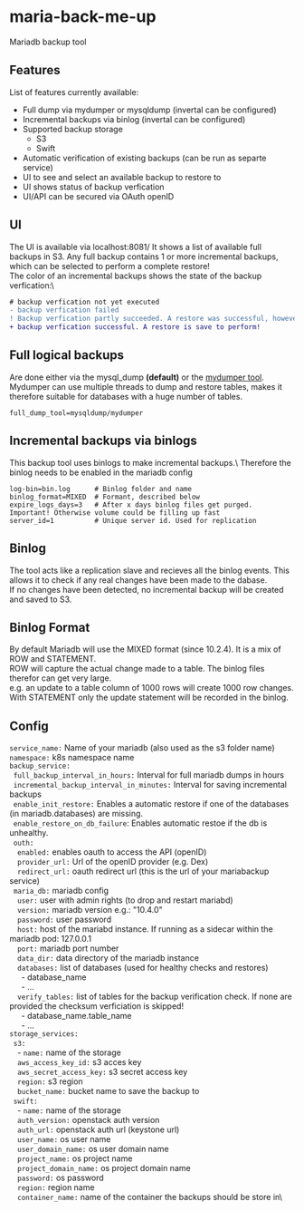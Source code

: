 # maria-back-me-up
Mariadb backup tool

## Features
List of features currently available:
- Full dump via mydumper or mysqldump (invertal can be configured)
- Incremental backups via binlog (invertal can be configured)
- Supported backup storage
    - S3
    - Swift
- Automatic verification of existing backups (can be run as separte service)
- UI to see and select an available backup to restore to
- UI shows status of backup verfication
- UI/API can be secured via OAuth openID


## UI
The UI is available via localhost:8081/
It shows a list of available full backups in S3. Any full backup contains 1 or more incremental backups, which can be selected to perform a complete restore!\
The color of an incremental backups shows the state of the backup verfication:\
```diff
# backup verfication not yet executed
- backup verfication failed
! Backup verfication partly succeeded. A restore was successful, however the table checksum failed
+ backup verfication successful. A restore is save to perform!
```

## Full logical backups
Are done either via the mysql_dump **(default)** or the [mydumper tool](https://github.com/maxbube/mydumper).
Mydumper can use multiple threads to dump and restore tables, makes it therefore suitable for databases with a huge number of tables.
```
full_dump_tool=mysqldump/mydumper
```

## Incremental backups via binlogs
This backup tool uses binlogs to make incremental backups.\ 
Therefore the binlog needs to be enabled in the mariadb config
```
log-bin=bin.log      # Binlog folder and name
binlog_format=MIXED  # Formant, described below
expire_logs_days=3   # After x days binlog files get purged. Important! Otherwise volume could be filling up fast
server_id=1          # Unique server id. Used for replication
```

## Binlog
The tool acts like a replication slave and recieves all the binlog events. This allows it to check if any real changes have been made to the dabase.\
If no changes have been detected, no incremental backup will be created and saved to S3.


## Binlog Format
By default Mariadb will use the MIXED format (since 10.2.4). It is a mix of ROW and STATEMENT.\
ROW will capture the actual change made to a table. The binlog files therefor can get very large.\
e.g. an update to a table column of 1000 rows will create 1000 row changes. 
With STATEMENT only the update statement will be recorded in the binlog.


## Config
`service_name:` Name of your mariadb (also used as the s3 folder name)\
`namespace:` k8s namespace name\
`backup_service:`\
 &ensp;`full_backup_interval_in_hours:` Interval for full mariadb dumps in hours\
 &ensp;`incremental_backup_interval_in_minutes:` Interval for saving incremental backups\
 &ensp;`enable_init_restore:` Enables a automatic restore if one of the databases (in mariadb.databases) are missing.\
 &ensp;`enable_restore_on_db_failure`: Enables automatic restoe if the db is unhealthy.\
 &ensp;`outh:`\
    &emsp;`enabled:` enables oauth to access the API (openID)\
    &emsp;`provider_url:` Url of the openID provider (e.g. Dex)\
    &emsp;`redirect_url:` oauth redirect url (this is the url of your mariabackup service)\
 &ensp;`maria_db:` mariadb config\
    &emsp;`user:` user with admin rights (to drop and restart mariabd)\
    &emsp;`version:` mariadb version e.g.: "10.4.0"\
    &emsp;`password:` user password\
    &emsp;`host:` host of the mariabd instance. If running as a sidecar within the mariadb pod: 127.0.0.1\
    &emsp;`port:` mariadb port number\
    &emsp;`data_dir:` data directory of the mariadb instance\
    &emsp;`databases:` list of databases (used for healthy checks and restores)\
       &ensp;&emsp;- database_name\
       &ensp;&emsp;- ... \
     &emsp;`verify_tables:` list of tables for the backup verification check. If none are provided the checksum verficiation is skipped!\
       &ensp;&emsp;- database_name.table_name\
       &ensp;&emsp;- ... \
`storage_services:`\
  &ensp;`s3:`\
    &emsp;- `name:` name of the storage\
    &emsp;`aws_access_key_id:` s3 acces key\
    &emsp;`aws_secret_access_key:` s3 secret access key\
    &emsp;`region:` s3 region\
    &emsp;`bucket_name:` bucket name to save the backup to\
  &ensp;`swift:`\
    &emsp;- `name:` name of the storage\
    &emsp;`auth_version:` openstack auth version\
    &emsp;`auth_url:` openstack auth url (keystone url)\
    &emsp;`user_name:` os user name\
    &emsp;`user_domain_name:` os user domain name\
    &emsp;`project_name:` os project name\
    &emsp;`project_domain_name:` os project domain name\
    &emsp;`password:` os password\
    &emsp;`region:` region name\
    &emsp;`container_name:` name of the container the backups should be store in\
